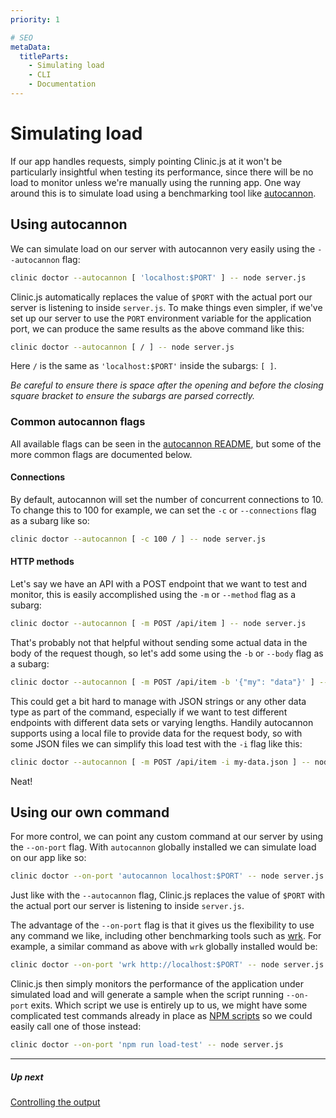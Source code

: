 ```yaml
---
priority: 1

# SEO
metaData:
  titleParts:
    - Simulating load
    - CLI
    - Documentation
---
```


# Simulating load

If our app handles requests, simply pointing Clinic.js at it won't be particularly insightful when testing its performance, since there will be no load to monitor unless we're manually using the running app. One way around this is to simulate load using a benchmarking tool like [autocannon](https://github.com/mcollina/autocannon).

## Using autocannon

We can simulate load on our server with autocannon very easily using the `--autocannon` flag:

```bash
clinic doctor --autocannon [ 'localhost:$PORT' ] -- node server.js
```

Clinic.js automatically replaces the value of `$PORT` with the actual port our server is listening to inside `server.js`. To make things even simpler, if we've set up our server to use the `PORT` environment variable for the application port, we can produce the same results as the above command like this:

```bash
clinic doctor --autocannon [ / ] -- node server.js
```

Here `/` is the same as `'localhost:$PORT'` inside the subargs: `[ ]`.

_Be careful to ensure there is space after the opening and before the closing square bracket to ensure the subargs are parsed correctly._

### Common autocannon flags

All available flags can be seen in the [autocannon README](https://github.com/mcollina/autocannon#command-line), but some of the more common flags are documented below.

#### Connections

By default, autocannon will set the number of concurrent connections to 10. To change this to 100 for example, we can set the `-c` or `--connections` flag as a subarg like so:

```bash
clinic doctor --autocannon [ -c 100 / ] -- node server.js
```

#### HTTP methods

Let's say we have an API with a POST endpoint that we want to test and monitor, this is easily accomplished using the `-m` or `--method` flag as a subarg:

```bash
clinic doctor --autocannon [ -m POST /api/item ] -- node server.js
```

That's probably not that helpful without sending some actual data in the body of the request though, so let's add some using the `-b` or `--body` flag as a subarg:

```bash
clinic doctor --autocannon [ -m POST /api/item -b '{"my": "data"}' ] -- node server.js
```

This could get a bit hard to manage with JSON strings or any other data type as part of the command, especially if we want to test different endpoints with different data sets or varying lengths. Handily autocannon supports using a local file to provide data for the request body, so with some JSON files we can simplify this load test with the `-i` flag like this:

```bash
clinic doctor --autocannon [ -m POST /api/item -i my-data.json ] -- node server.js
```

Neat!

## Using our own command

For more control, we can point any custom command at our server by using the `--on-port` flag. With `autocannon` globally installed we can simulate load on our app like so:

```bash
clinic doctor --on-port 'autocannon localhost:$PORT' -- node server.js
```

Just like with the `--autocannon` flag, Clinic.js replaces the value of `$PORT` with the actual port our server is listening to inside `server.js`.

The advantage of the `--on-port` flag is that it gives us the flexibility to use any command we like, including other benchmarking tools such as [wrk](https://github.com/wg/wrk). For example, a similar command as above with `wrk` globally installed would be:

```bash
clinic doctor --on-port 'wrk http://localhost:$PORT' -- node server.js
```

Clinic.js then simply monitors the performance of the application under simulated load and will generate a sample when the script running `--on-port` exits. Which script we use is entirely up to us, we might have some complicated test commands already in place as [NPM scripts](https://docs.npmjs.com/cli/run-script.html) so we could easily call one of those instead:

```bash
clinic doctor --on-port 'npm run load-test' -- node server.js
```

---

##### Up next

[Controlling the output](/documentation/cli/02-controlling-the-output/)
